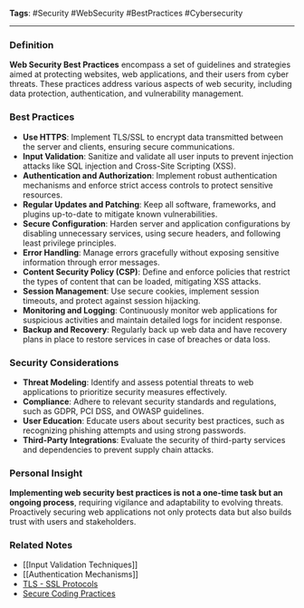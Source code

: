 **Tags**: #Security #WebSecurity #BestPractices #Cybersecurity

---

### Definition

**Web Security Best Practices** encompass a set of guidelines and strategies aimed at protecting websites, web applications, and their users from cyber threats. These practices address various aspects of web security, including data protection, authentication, and vulnerability management.

### Best Practices

- **Use HTTPS**: Implement TLS/SSL to encrypt data transmitted between the server and clients, ensuring secure communications.
- **Input Validation**: Sanitize and validate all user inputs to prevent injection attacks like SQL injection and Cross-Site Scripting (XSS).
- **Authentication and Authorization**: Implement robust authentication mechanisms and enforce strict access controls to protect sensitive resources.
- **Regular Updates and Patching**: Keep all software, frameworks, and plugins up-to-date to mitigate known vulnerabilities.
- **Secure Configuration**: Harden server and application configurations by disabling unnecessary services, using secure headers, and following least privilege principles.
- **Error Handling**: Manage errors gracefully without exposing sensitive information through error messages.
- **Content Security Policy (CSP)**: Define and enforce policies that restrict the types of content that can be loaded, mitigating XSS attacks.
- **Session Management**: Use secure cookies, implement session timeouts, and protect against session hijacking.
- **Monitoring and Logging**: Continuously monitor web applications for suspicious activities and maintain detailed logs for incident response.
- **Backup and Recovery**: Regularly back up web data and have recovery plans in place to restore services in case of breaches or data loss.

### Security Considerations

- **Threat Modeling**: Identify and assess potential threats to web applications to prioritize security measures effectively.
- **Compliance**: Adhere to relevant security standards and regulations, such as GDPR, PCI DSS, and OWASP guidelines.
- **User Education**: Educate users about security best practices, such as recognizing phishing attempts and using strong passwords.
- **Third-Party Integrations**: Evaluate the security of third-party services and dependencies to prevent supply chain attacks.

### Personal Insight

**Implementing web security best practices is not a one-time task but an ongoing process**, requiring vigilance and adaptability to evolving threats. Proactively securing web applications not only protects data but also builds trust with users and stakeholders.

### Related Notes

- [[Input Validation Techniques]]
- [[Authentication Mechanisms]]
- [TLS - SSL Protocols](TLS%20-%20SSL%20Protocols.md)
- [Secure Coding Practices](Secure%20Coding%20Practices.md)